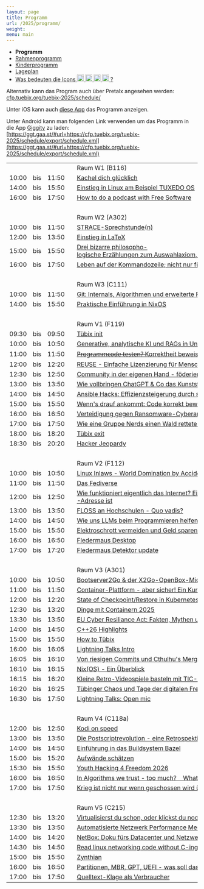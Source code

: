 ```yaml
---
layout: page
title: Programm
url: /2025/programm/
weight:
menu: main
---
```


* <span style="font-weight: bold;">Programm</span>
* <a href="../programm_rahmen/">Rahmenprogramm</a>
* <a href="../kinder/">Kinderprogramm</a>
* <a href="../lageplan/">Lageplan</a>
* <a href="../programm_was_bedeuten_die_icons">Was bedeuten die Icons <img height="18" width="18" src="../../images/workshop.svg"> <img height="18" width="18" src="../../images/talk.svg"> <img height="18" width="18" src="../../images/talk2.svg"> <img height="18" width="18" src="../../images/lightning.svg"> ?</a>

Alternativ kann das Program auch über Pretalx angesehen werden: [cfp.tuebix.org/tuebix-2025/schedule/](https://cfp.tuebix.org/tuebix-2025/schedule/)

Unter iOS kann auch [diese App](https://apps.apple.com/us/app/tuebix/id1469354958) das Programm anzeigen.

Unter Android kann man folgenden Link verwenden um das Programm in die App [Giggity](https://github.com/Wilm0r/giggity) zu laden: [https://ggt.gaa.st/#url=https://cfp.tuebix.org/tuebix-2025/schedule/export/schedule.xml](https://ggt.gaa.st/#url=https://cfp.tuebix.org/tuebix-2025/schedule/export/schedule.xml)

<table>
<tr><td></td><td></td><td></td><td></td><td>Raum W1 (B116)</td></tr>
<tr><td>10:00</td><td>bis</td><td>11:50</td><td><a class="work"></a></td><td><a href="../programm/112-kachel-dich-glucklich">Kachel&nbsp;dich&nbsp;glücklich</a></td><td>Rüdiger&nbsp;Marwein</td></tr>
<tr><td>14:00</td><td>bis</td><td>15:50</td><td><a class="work"></a></td><td><a href="../programm/109-einstieg-in-linux-am-beispiel-tuxedo-os">Einstieg&nbsp;in&nbsp;Linux&nbsp;am&nbsp;Beispiel&nbsp;TUXEDO&nbsp;OS</a></td><td>TUXEDO</td></tr>
<tr><td>16:00</td><td>bis</td><td>17:50</td><td><a class="work"></a></td><td><a href="../programm/105-how-to-do-a-podcast-with-free-software">How&nbsp;to&nbsp;do&nbsp;a&nbsp;podcast&nbsp;with&nbsp;Free&nbsp;Software</a></td><td>Bonnie</td></tr>
<tr><td>&nbsp;</td></tr>
<tr><td></td><td></td><td></td><td></td><td>Raum W2 (A302)</td></tr>
<tr><td>10:00</td><td>bis</td><td>11:50</td><td><a class="work"></a></td><td><a href="../programm/164-strace-sprechstunde-n">STRACE-Sprechstunde(n)</a></td><td>Harald&nbsp;König</td></tr>
<tr><td>12:00</td><td>bis</td><td>13:50</td><td><a class="work"></a></td><td><a href="../programm/142-einstieg-in-latex">Einstieg&nbsp;in&nbsp;LaTeX</a></td><td>Philipp&nbsp;Kammerer</td></tr>
<tr><td>15:00</td><td>bis</td><td>15:50</td><td><a class="talk"></a></td><td><a href="../programm/141-drei-bizarre-philosopho-logische-erzahlungen-zum-auswahlaxiom-vielleicht-dem-umstrittensten-axiom-der-mathematik">Drei&nbsp;bizarre&nbsp;philosopho-logische&nbsp;Erzählungen&nbsp;zum&nbsp;Auswahlaxiom,&nbsp;vielleicht&nbsp;dem&nbsp;umstrittensten&nbsp;Axiom&nbsp;der&nbsp;Mathematik</a></td><td>Ingo&nbsp;Blechschmidt</td></tr>
<tr><td>16:00</td><td>bis</td><td>17:50</td><td><a class="work"></a></td><td><a href="../programm/143-leben-auf-der-kommandozeile-nicht-nur-fur-nerds">Leben&nbsp;auf&nbsp;der&nbsp;Kommandozeile;&nbsp;nicht&nbsp;nur&nbsp;für&nbsp;Nerds.</a></td><td>Philipp&nbsp;Kammerer</td></tr>
<tr><td>&nbsp;</td></tr>
<tr><td></td><td></td><td></td><td></td><td>Raum W3 (C111)</td></tr>
<tr><td>10:00</td><td>bis</td><td>11:50</td><td><a class="work"></a></td><td><a href="../programm/153-git-internals-algorithmen-und-erweiterte-funktionen-uberblick">Git:&nbsp;Internals,&nbsp;Algorithmen&nbsp;und&nbsp;erweiterte&nbsp;Funktionen&nbsp;(Überblick)</a></td><td>Michael&nbsp;Weiss</td></tr>
<tr><td>14:00</td><td>bis</td><td>15:50</td><td><a class="work"></a></td><td><a href="../programm/145-praktische-einfuhrung-in-nixos">Praktische&nbsp;Einführung&nbsp;in&nbsp;NixOS</a></td><td>Yann&nbsp;Büchau</td></tr>
<tr><td>&nbsp;</td></tr>
<tr><td></td><td></td><td></td><td></td><td>Raum V1 (F119)</td></tr>
<tr><td>09:30</td><td>bis</td><td>09:50</td><td><a class="talk2"></a></td><td><a href="../programm/tuebix-init">Tübix&nbsp;init</a></td><td>Tübix&nbsp;Orga&nbsp;Team</td></tr>
<tr><td>10:00</td><td>bis</td><td>10:50</td><td><a class="talk"></a></td><td><a href="../programm/137-generative-analytische-ki-und-rags-in-unterricht-und-prufungen">Generative,&nbsp;analytische&nbsp;KI&nbsp;und&nbsp;RAGs&nbsp;in&nbsp;Unterricht&nbsp;und&nbsp;Prüfungen</a></td><td>Prof.&nbsp;Klaus&nbsp;Knopper</td></tr>
<tr><td>11:00</td><td>bis</td><td>11:50</td><td><a class="talk"></a></td><td><a href="../programm/159-p-r-o-g-r-a-m-m-c-o-d-e-t-e-s-t-e-n-korrektheit-beweisen">P̶r̶o̶g̶r̶a̶m̶m̶c̶o̶d̶e̶&nbsp;̶t̶e̶s̶t̶e̶n̶?̶&nbsp;Korrektheit&nbsp;beweisen!</a></td><td>Ingo&nbsp;Blechschmidt</td></tr>
<tr><td>12:00</td><td>bis</td><td>12:20</td><td><a class="talk"></a></td><td><a href="../programm/134-reuse-einfache-lizenzierung-fur-menschen-und-maschinen">REUSE&nbsp;-&nbsp;Einfache&nbsp;Lizenzierung&nbsp;für&nbsp;Menschen&nbsp;und&nbsp;Maschinen</a></td><td>Florian&nbsp;Snow</td></tr>
<tr><td>12:30</td><td>bis</td><td>12:50</td><td><a class="talk"></a></td><td><a href="../programm/121-community-in-der-eigenen-hand-foderiertes-forgejo">Community&nbsp;in&nbsp;der&nbsp;eigenen&nbsp;Hand&nbsp;-&nbsp;föderiertes&nbsp;forgejo</a></td><td>Michael&nbsp;Jerger</td></tr>
<tr><td>13:00</td><td>bis</td><td>13:50</td><td><a class="talk"></a></td><td><a href="../programm/138-wie-vollbringen-chatgpt-co-das-kunststuck-des-lernens">Wie&nbsp;vollbringen&nbsp;ChatGPT&nbsp;&&nbsp;Co&nbsp;das&nbsp;Kunststück&nbsp;des&nbsp;Lernens?</a></td><td>Ingo&nbsp;Blechschmidt</td></tr>
<tr><td>14:00</td><td>bis</td><td>14:50</td><td><a class="talk"></a></td><td><a href="../programm/129-ansible-hacks-effizienzsteigerung-durch-smarte-tricks-und-kniffe-fur-devops-profis">Ansible&nbsp;Hacks:&nbsp;Effizienzsteigerung&nbsp;durch&nbsp;smarte&nbsp;Tricks&nbsp;und&nbsp;Kniffe&nbsp;für&nbsp;DevOps-Profis</a></td><td>Sebastian&nbsp;Preisner</td></tr>
<tr><td>15:00</td><td>bis</td><td>15:50</td><td><a class="talk"></a></td><td><a href="../programm/146-wenn-s-drauf-ankommt-code-korrekt-beweisen">Wenn's&nbsp;drauf&nbsp;ankommt:&nbsp;Code&nbsp;korrekt&nbsp;beweisen</a></td><td>Mike&nbsp;Sperber</td></tr>
<tr><td>16:00</td><td>bis</td><td>16:50</td><td><a class="talk"></a></td><td><a href="../programm/136-verteidigung-gegen-ransomware-cyberangriffe-mit-linux-und-open-source">Verteidigung&nbsp;gegen&nbsp;Ransomware-Cyberangriffe&nbsp;mit&nbsp;Linux&nbsp;und&nbsp;Open&nbsp;Source</a></td><td>Prof.&nbsp;Klaus&nbsp;Knopper</td></tr>
<tr><td>17:00</td><td>bis</td><td>17:50</td><td><a class="talk"></a></td><td><a href="../programm/140-wie-eine-gruppe-nerds-einen-wald-rettete-und-nur-um-haaresbreite-vier-wochen-gefangnis-entkam">Wie&nbsp;eine&nbsp;Gruppe&nbsp;Nerds&nbsp;einen&nbsp;Wald&nbsp;rettete&nbsp;und&nbsp;nur&nbsp;um&nbsp;Haaresbreite&nbsp;vier&nbsp;Wochen&nbsp;Gefängnis&nbsp;entkam</a></td><td>Ingo&nbsp;Blechschmidt</td></tr>
<tr><td>18:00</td><td>bis</td><td>18:20</td><td><a class="talk2"></a></td><td><a href="../programm/tuebix-exit">Tübix&nbsp;exit</a></td><td>Tübix&nbsp;Orga&nbsp;Team</td></tr>
<tr><td>18:30</td><td>bis</td><td>20:20</td><td><a class="work"></a></td><td><a href="../programm/166-hacker-jeopardy">Hacker&nbsp;Jeopardy</a></td><td>Harald&nbsp;König</td></tr>
<tr><td>&nbsp;</td></tr>
<tr><td></td><td></td><td></td><td></td><td>Raum V2 (F112)</td></tr>
<tr><td>10:00</td><td>bis</td><td>10:50</td><td><a class="talk"></a></td><td><a href="../programm/132-linux-inlaws-world-domination-by-accident">Linux&nbsp;Inlaws&nbsp;-&nbsp;World&nbsp;Domination&nbsp;by&nbsp;Accident</a></td><td>Dr.&nbsp;Christoph&nbsp;Zimmermann</td></tr>
<tr><td>11:00</td><td>bis</td><td>11:50</td><td><a class="talk"></a></td><td><a href="../programm/126-das-fediverse">Das&nbsp;Fediverse</a></td><td>Andreas&nbsp;Grupp</td></tr>
<tr><td>12:00</td><td>bis</td><td>12:50</td><td><a class="talk"></a></td><td><a href="../programm/139-wie-funktioniert-eigentlich-das-internet-eine-einfuhrung-fur-alle-die-gar-nicht-oder-nicht-genau-wissen-was-eine-ip-adresse-ist">Wie&nbsp;funktioniert&nbsp;eigentlich&nbsp;das&nbsp;Internet?&nbsp;Eine&nbsp;Einführung&nbsp;für&nbsp;alle,&nbsp;die&nbsp;gar&nbsp;nicht&nbsp;oder&nbsp;nicht&nbsp;genau&nbsp;wissen,&nbsp;was&nbsp;eine&nbsp;IP-Adresse&nbsp;ist</a></td><td>Ingo&nbsp;Blechschmidt</td></tr>
<tr><td>13:00</td><td>bis</td><td>13:50</td><td><a class="talk"></a></td><td><a href="../programm/123-floss-an-hochschulen-quo-vadis">FLOSS&nbsp;an&nbsp;Hochschulen&nbsp;-&nbsp;Quo&nbsp;vadis?</a></td><td>Dr.&nbsp;Christoph&nbsp;Zimmermann</td></tr>
<tr><td>14:00</td><td>bis</td><td>14:50</td><td><a class="talk"></a></td><td><a href="../programm/114-wie-uns-llms-beim-programmieren-helfen">Wie&nbsp;uns&nbsp;LLMs&nbsp;beim&nbsp;Programmieren&nbsp;helfen</a></td><td>Veit&nbsp;Schiele</td></tr>
<tr><td>15:00</td><td>bis</td><td>15:50</td><td><a class="talk"></a></td><td><a href="../programm/131-elektroschrott-vermeiden-und-geld-sparen-mit-openwrt">Elektroschrott&nbsp;vermeiden&nbsp;und&nbsp;Geld&nbsp;sparen&nbsp;mit&nbsp;OpenWRT</a></td><td>Christof&nbsp;Hanke</td></tr>
<tr><td>16:00</td><td>bis</td><td>16:50</td><td><a class="talk"></a></td><td><a href="../programm/119-fledermaus-desktop">Fledermaus&nbsp;Desktop</a></td><td>Olaf&nbsp;Flebbe</td></tr>
<tr><td>17:00</td><td>bis</td><td>17:20</td><td><a class="talk"></a></td><td><a href="../programm/118-fledermaus-detektor-update">Fledermaus&nbsp;Detektor&nbsp;update</a></td><td>Olaf&nbsp;Flebbe</td></tr>
<tr><td>&nbsp;</td></tr>
<tr><td></td><td></td><td></td><td></td><td>Raum V3 (A301)</td></tr>
<tr><td>10:00</td><td>bis</td><td>10:50</td><td><a class="talk"></a></td><td><a href="../programm/127-bootserver2go-der-x2go-openbox-microdesktop">Bootserver2Go&nbsp;&&nbsp;der&nbsp;X2Go-OpenBox-MicroDesktop</a></td><td>Stefan&nbsp;Baur</td></tr>
<tr><td>11:00</td><td>bis</td><td>11:50</td><td><a class="talk"></a></td><td><a href="../programm/148-container-plattform-aber-sicher-ein-kurztrip-durch-die-landschaft-der-cloud-nativen-security-produkte">Container-Plattform&nbsp;-&nbsp;aber&nbsp;sicher!&nbsp;Ein&nbsp;Kurztrip&nbsp;durch&nbsp;die&nbsp;Landschaft&nbsp;der&nbsp;Cloud-Nativen&nbsp;Security-Produkte</a></td><td>Lukas&nbsp;Kallies</td></tr>
<tr><td>12:00</td><td>bis</td><td>12:20</td><td><a class="talk"></a></td><td><a href="../programm/116-state-of-checkpoint-restore-in-kubernetes-now-with-gpus">State&nbsp;of&nbsp;Checkpoint/Restore&nbsp;in&nbsp;Kubernetes&nbsp;(now&nbsp;with&nbsp;GPUs)</a></td><td>Adrian&nbsp;Reber</td></tr>
<tr><td>12:30</td><td>bis</td><td>13:20</td><td><a class="talk"></a></td><td><a href="../programm/144-dinge-mit-containern-2025">Dinge&nbsp;mit&nbsp;Containern&nbsp;2025</a></td><td>Holger&nbsp;Gantikow</td></tr>
<tr><td>13:30</td><td>bis</td><td>13:50</td><td><a class="talk"></a></td><td><a href="../programm/124-eu-cyber-resiliance-act-fakten-mythen-und-ungeklartes">EU&nbsp;Cyber&nbsp;Resiliance&nbsp;Act:&nbsp;Fakten,&nbsp;Mythen&nbsp;und&nbsp;Ungeklärtes</a></td><td>Samuel&nbsp;Precupas</td></tr>
<tr><td>14:00</td><td>bis</td><td>14:50</td><td><a class="talk"></a></td><td><a href="../programm/115-c-26-highlights">C++26&nbsp;Highlights</a></td><td>Rainer&nbsp;Grimm</td></tr>
<tr><td>15:00</td><td>bis</td><td>15:50</td><td><a class="talk"></a></td><td><a href="../programm/152-how-to-tubix">How&nbsp;to&nbsp;Tübix</a></td><td>Michael&nbsp;Weiss</td></tr>
<tr><td>16:00</td><td>bis</td><td>16:05</td><td><a class="light"></a></td><td><a href="../programm/172-lightning-talks-intro">Lightning&nbsp;Talks&nbsp;Intro</a></td><td>Michael&nbsp;Weiss&nbsp;&&nbsp;Christoph&nbsp;Prokop</td></tr>
<tr><td>16:05</td><td>bis</td><td>16:10</td><td><a class="light"></a></td><td><a href="../programm/169-von-riesigen-commits-und-cthulhu-s-merge-ein-blick-in-die-linux-kernel-historie">Von&nbsp;riesigen&nbsp;Commits&nbsp;und&nbsp;Cthulhu's&nbsp;Merge:&nbsp;Ein&nbsp;Blick&nbsp;in&nbsp;die&nbsp;Linux-Kernel-Historie</a></td><td>Lukas&nbsp;Pietzschmann</td></tr>
<tr><td>16:10</td><td>bis</td><td>16:15</td><td><a class="light"></a></td><td><a href="../programm/170-nix-os-ein-uberblick">Nix(OS)&nbsp;-&nbsp;Ein&nbsp;Überblick</a></td><td>Michael&nbsp;Weiss</td></tr>
<tr><td>16:15</td><td>bis</td><td>16:20</td><td><a class="light"></a></td><td><a href="../programm/173-kleine-retro-videospiele-basteln-mit-tic-80">Kleine&nbsp;Retro-Videospiele&nbsp;basteln&nbsp;mit&nbsp;TIC-80</a></td><td>Christoph&nbsp;Prokop</td></tr>
<tr><td>16:20</td><td>bis</td><td>16:25</td><td><a class="light"></a></td><td><a href="../programm/174-tubinger-chaos-und-tage-der-digitalen-freiheit-26-27-juli">Tübinger&nbsp;Chaos&nbsp;und&nbsp;Tage&nbsp;der&nbsp;digitalen&nbsp;Freiheit&nbsp;26./27.&nbsp;Juli</a></td><td>Alexander&nbsp;Blöck</td></tr>
<tr><td>16:30</td><td>bis</td><td>17:50</td><td><a class="talk"></a></td><td><a href="../programm/156-lightning-talks-open-mic">Lightning&nbsp;Talks:&nbsp;Open&nbsp;mic</a></td><td></td></tr>
<tr><td>&nbsp;</td></tr>
<tr><td></td><td></td><td></td><td></td><td>Raum V4 (C118a)</td></tr>
<tr><td>12:00</td><td>bis</td><td>12:50</td><td><a class="talk"></a></td><td><a href="../programm/122-kodi-on-speed">Kodi&nbsp;on&nbsp;speed</a></td><td>Dr.&nbsp;Christoph&nbsp;Zimmermann</td></tr>
<tr><td>13:00</td><td>bis</td><td>13:50</td><td><a class="talk"></a></td><td><a href="../programm/120-die-postscriptrevolution-eine-retrospektive">Die&nbsp;Postscriptrevolution&nbsp;-&nbsp;eine&nbsp;Retrospektive</a></td><td>Gabriel&nbsp;Wustmann</td></tr>
<tr><td>14:00</td><td>bis</td><td>14:50</td><td><a class="talk"></a></td><td><a href="../programm/135-einfuhrung-in-das-buildsystem-bazel">Einführung&nbsp;in&nbsp;das&nbsp;Buildsystem&nbsp;Bazel</a></td><td>Oliver&nbsp;Bruns</td></tr>
<tr><td>15:00</td><td>bis</td><td>15:20</td><td><a class="talk"></a></td><td><a href="../programm/150-aufwande-schatzen">Aufwände&nbsp;schätzen</a></td><td>Andre</td></tr>
<tr><td>15:30</td><td>bis</td><td>15:50</td><td><a class="talk"></a></td><td><a href="../programm/104-youth-hacking-4-freedom-2026">Youth&nbsp;Hacking&nbsp;4&nbsp;Freedom&nbsp;2026</a></td><td>Bonnie</td></tr>
<tr><td>16:00</td><td>bis</td><td>16:50</td><td><a class="talk"></a></td><td><a href="../programm/162-in-algorithms-we-trust-too-much-what-if-ai-fails">In&nbsp;Algorithms&nbsp;we&nbsp;trust&nbsp;-&nbsp;too&nbsp;much?&nbsp;&nbsp;&nbsp;&nbsp;What&nbsp;if&nbsp;AI&nbsp;fails</a></td><td>Uli&nbsp;Kleemann</td></tr>
<tr><td>17:00</td><td>bis</td><td>17:50</td><td><a class="talk"></a></td><td><a href="../programm/110-krieg-ist-nicht-nur-wenn-geschossen-wird-uber-cyberwaffen-und-wie-man-die-herstellen-konnte">Krieg&nbsp;ist&nbsp;nicht&nbsp;nur&nbsp;wenn&nbsp;geschossen&nbsp;wird&nbsp;über&nbsp;Cyberwaffen&nbsp;und&nbsp;wie&nbsp;man&nbsp;die&nbsp;herstellen&nbsp;könnte</a></td><td>Uli&nbsp;Kleemann</td></tr>
<tr><td>&nbsp;</td></tr>
<tr><td></td><td></td><td></td><td></td><td>Raum V5 (C215)</td></tr>
<tr><td>12:30</td><td>bis</td><td>13:20</td><td><a class="talk"></a></td><td><a href="../programm/128-virtualisierst-du-schon-oder-klickst-du-noch-automatisierte-vm-umgebung-mit-foss-software-stack">Virtualisierst&nbsp;du&nbsp;schon,&nbsp;oder&nbsp;klickst&nbsp;du&nbsp;noch?&nbsp;Automatisierte&nbsp;VM-Umgebung&nbsp;mit&nbsp;FOSS-Software-Stack!</a></td><td>Matthias&nbsp;Schlecht</td></tr>
<tr><td>13:30</td><td>bis</td><td>13:50</td><td><a class="talk"></a></td><td><a href="../programm/157-automatisierte-netzwerk-performance-messungen-mit-dem-open-source-toolkit-perfsonar">Automatisierte&nbsp;Netzwerk&nbsp;Performance&nbsp;Messungen&nbsp;mit&nbsp;dem&nbsp;Open&nbsp;Source&nbsp;Toolkit&nbsp;perfSONAR</a></td><td>Yannick&nbsp;Huber</td></tr>
<tr><td>14:00</td><td>bis</td><td>14:20</td><td><a class="talk"></a></td><td><a href="../programm/125-netbox-doku-furs-datacenter-und-netzwerk">NetBox:&nbsp;Doku&nbsp;fürs&nbsp;Datacenter&nbsp;und&nbsp;Netzwerk</a></td><td>Sebastian&nbsp;Neuner</td></tr>
<tr><td>14:30</td><td>bis</td><td>14:50</td><td><a class="talk"></a></td><td><a href="../programm/151-read-linux-networking-code-without-c-ing-kernel-code-abstrahieren-und-verstehen">Read&nbsp;linux&nbsp;networking&nbsp;code&nbsp;without&nbsp;C-ing&nbsp;-&nbsp;Kernel-Code&nbsp;abstrahieren&nbsp;und&nbsp;verstehen!</a></td><td>Moritz&nbsp;Flüchter</td></tr>
<tr><td>15:00</td><td>bis</td><td>15:50</td><td><a class="talk"></a></td><td><a href="../programm/103-zynthian">Zynthian</a></td><td>Steffen&nbsp;Klein</td></tr>
<tr><td>16:00</td><td>bis</td><td>16:50</td><td><a class="talk"></a></td><td><a href="../programm/155-partitionen-mbr-gpt-uefi-was-soll-das-ganze">Partitionen,&nbsp;MBR,&nbsp;GPT,&nbsp;UEFI&nbsp;-&nbsp;was&nbsp;soll&nbsp;das&nbsp;ganze?</a></td><td>Christian&nbsp;Seiler</td></tr>
<tr><td>17:00</td><td>bis</td><td>17:50</td><td><a class="talk"></a></td><td><a href="../programm/133-quelltext-klage-als-verbraucher">Quelltext-Klage&nbsp;als&nbsp;Verbraucher</a></td><td>Sebastian&nbsp;Steck</td></tr>
</table>
